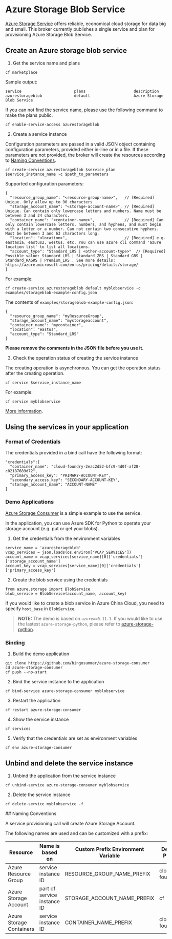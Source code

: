 # Azure Storage Blob Service

[Azure Storage Service](https://azure.microsoft.com/en-us/services/storage/) offers reliable, economical cloud storage for data big and small. This broker currently publishes a single service and plan for provisioning Azure Storage Blob Service.

## Create an Azure storage blob service

1. Get the service name and plans

  ```
  cf marketplace
  ```

  Sample output:

  ```
  service                       plans                     description
  azurestorageblob              default                   Azure Storage Blob Service
  ```

  If you can not find the service name, please use the following command to make the plans public.

  ```
  cf enable-service-access azurestorageblob
  ```

2. Create a service instance

  Configuration parameters are passed in a valid JSON object containing configuration parameters, provided either in-line or in a file. If these parameters are not provided, the broker will create the resources according to [Naming Conventions](#naming-conventions).

  ```
  cf create-service azurestorageblob $service_plan $service_instance_name -c $path_to_parameters
  ```

  Supported configuration parameters:

  ```
  {
    "resource_group_name": "<resource-group-name>",   // [Required] Unique. Only allow up to 90 characters
    "storage_account_name": "<storage-account-name>", // [Required] Unique. Can contain only lowercase letters and numbers. Name must be between 3 and 24 characters.
    "container_name": "<container-name>",             // [Required] Can only contain lowercase letters, numbers, and hyphens, and must begin with a letter or a number. Can not contain two consecutive hyphens. Must be between 3 and 63 characters long.
    "location": "<location>",                         // [Required] e.g. eastasia, eastus2, westus, etc. You can use azure cli command 'azure location list' to list all locations.
    "account_type": "Standard_LRS | <other-account-type>"  // [Required] Possible value: Standard_LRS | Standard_ZRS | Standard_GRS | Standard_RAGRS | Premium_LRS . See more details: https://azure.microsoft.com/en-us/pricing/details/storage/
  }
  ```

  For example:

  ```
  cf create-service azurestorageblob default myblobservice -c examples/storageblob-example-config.json
  ```

  The contents of `examples/storageblob-example-config.json`:

  ```
  {
    "resource_group_name": "myResourceGroup",
    "storage_account_name": "mystorageaccount",
    "container_name": "mycontainer",
    "location": "eastus",
    "account_type": "Standard_LRS"
  }
  ```

  **Please remove the comments in the JSON file before you use it.**

3. Check the operation status of creating the service instance

  The creating operation is asynchronous. You can get the operation status after the creating operation.

  ```
  cf service $service_instance_name
  ```

  For example:

  ```
  cf service myblobservice
  ```

[More information](http://docs.cloudfoundry.org/devguide/services/managing-services.html#create).

## Using the services in your application

### Format of Credentials

The credentials provided in a bind call have the following format:

```
"credentials":{
  "container_name": "cloud-foundry-2eac2d52-bfc9-4d0f-af28-c02187689d72",
  "primary_access_key": "PRIMARY-ACCOUNT-KEY",
  "secondary_access_key": "SECONDARY-ACCOUNT-KEY",
  "storage_account_name": "ACCOUNT-NAME"
}
```

### Demo Applications

[Azure Storage Consumer](https://github.com/bingosummer/azure-storage-consumer) is a simple example to use the service.

In the application, you can use Azure SDK for Python to operate your storage account (e.g. put or get your blobs).

1. Get the credentials from the environment variables

  ```
  service_name = 'azurestorageblob'
  vcap_services = json.loads(os.environ['VCAP_SERVICES'])
  account_name = vcap_services[service_name][0]['credentials']['storage_account_name']
  account_key = vcap_services[service_name][0]['credentials']['primary_access_key']
  ```

2. Create the blob service using the credentials

  ```
  from azure.storage import BlobService
  blob_service = BlobService(account_name, account_key)
  ```

  If you would like to create a blob service in Azure China Cloud, you need to specify `host_base` in `BlobService`.

>**NOTE:** The demo is based on `azure==0.11.1`. If you would like to use the lastest `azure-storage-python`, please refer to [azure-storage-python](https://github.com/Azure/azure-storage-python).

### Binding

1. Build the demo application

  ```
  git clone https://github.com/bingosummer/azure-storage-consumer
  cd azure-storage-consumer
  cf push --no-start
  ```

2. Bind the service instance to the application

  ```
  cf bind-service azure-storage-consumer myblobservice
  ```

3. Restart the application

  ```
  cf restart azure-storage-consumer
  ```

4. Show the service instance

  ```
  cf services
  ```

5. Verify that the credentials are set as environment variables

  ```
  cf env azure-storage-consumer
  ```

## Unbind and delete the service instance

1. Unbind the application from the service instance

  ```
  cf unbind-service azure-storage-consumer myblobservice
  ```

2. Delete the service instance

  ```
  cf delete-service myblobservice -f
  ```

<a name="naming-conventions" />
## Naming Conventions

A service provisioning call will create Azure Storage Account.

The following names are used and can be customized with a prefix:

Resource         | Name is based on     | Custom Prefix Environment Variable  | Default Prefix    | Example Name  
-----------------|----------------------|-------------------------------------|-------------------|---------------
Azure Resource Group | service instance ID | RESOURCE_GROUP_NAME_PREFIX | cloud-foundry- | cloud-foundry-2eac2d52-bfc9-4d0f-af28-c02187689d72
Azure Storage Account | part of service instance ID | STORAGE_ACCOUNT_NAME_PREFIX | cf | cf2eac2d52bfc94d0faf28c0
Azure Storage Containers | service instance ID | CONTAINER_NAME_PREFIX | cloud-foundry- | cloud-foundry-2eac2d52-bfc9-4d0f-af28-c02187689d72

